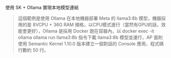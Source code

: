 使用 SK + Ollama 實現本地模型連結

> 這個範例是使用 Ollama 在本地機器部署 Meta 的 llama3:8b 模型，機器採用的是 8VCPU + 36G RAM 規格，以CPU模式進行（當然有GPU的話，效能會更好），Ollama 是採用 Docker 跑在容器內，以 docker exec -it ollama ollama run llama3:8b 指令下載 llama3:8b 模型並運行，AP 面則使用 Semantic Kernel 1.10.0 版本建立一個對話的 Console 應用，程式碼行數約 50 行。